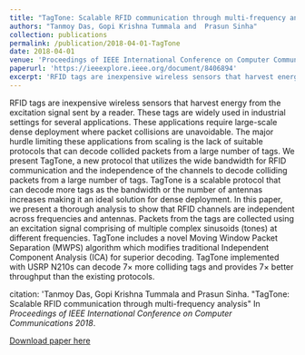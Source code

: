 ```yaml
---
title: "TagTone: Scalable RFID communication through multi-frequency analysis"
authors: "Tanmoy Das, Gopi Krishna Tummala and  Prasun Sinha"
collection: publications
permalink: /publication/2018-04-01-TagTone
date: 2018-04-01
venue: 'Proceedings of IEEE International Conference on Computer Communications 2018'
paperurl: 'https://ieeexplore.ieee.org/document/8406894'
excerpt: 'RFID tags are inexpensive wireless sensors that harvest energy from the excitation signal sent by a reader. These tags are widely used in industrial settings for several applications. These applications require large-scale dense deployment where packet collisions are unavoidable. The major hurdle limiting these applications from scaling is the lack of suitable protocols that can decode collided packets from a large number of tags. We present TagTone, a new protocol that utilizes the wide bandwidth for RFID communication and the independence of the channels to decode colliding packets from a large number of tags. TagTone is a scalable protocol that can decode more tags as the bandwidth or the number of antennas increases making it an ideal solution for dense deployment. In this paper, we present a thorough analysis to show that RFID channels are independent across frequencies and antennas. Packets from the tags are collected using an excitation signal comprising of multiple complex sinusoids (tones) at different frequencies. TagTone includes a novel Moving Window Packet Separation (MWPS) algorithm which modifies traditional Independent Component Analysis (ICA) for superior decoding. TagTone implemented with USRP N210s can decode 7× more colliding tags and provides 7× better throughput than the existing protocols.'
---
```

RFID tags are inexpensive wireless sensors that harvest energy from the excitation signal sent by a reader. These tags are widely used in industrial settings for several applications. These applications require large-scale dense deployment where packet collisions are unavoidable. The major hurdle limiting these applications from scaling is the lack of suitable protocols that can decode collided packets from a large number of tags. We present TagTone, a new protocol that utilizes the wide bandwidth for RFID communication and the independence of the channels to decode colliding packets from a large number of tags. TagTone is a scalable protocol that can decode more tags as the bandwidth or the number of antennas increases making it an ideal solution for dense deployment. In this paper, we present a thorough analysis to show that RFID channels are independent across frequencies and antennas. Packets from the tags are collected using an excitation signal comprising of multiple complex sinusoids (tones) at different frequencies. TagTone includes a novel Moving Window Packet Separation (MWPS) algorithm which modifies traditional Independent Component Analysis (ICA) for superior decoding. TagTone implemented with USRP N210s can decode 7× more colliding tags and provides 7× better throughput than the existing protocols.

citation: 'Tanmoy Das, Gopi Krishna Tummala and  Prasun Sinha. "TagTone: Scalable RFID communication through multi-frequency analysis" In <i> Proceedings of IEEE International Conference on Computer Communications 2018</i>.

[Download paper here](https://ieeexplore.ieee.org/document/8406894)

